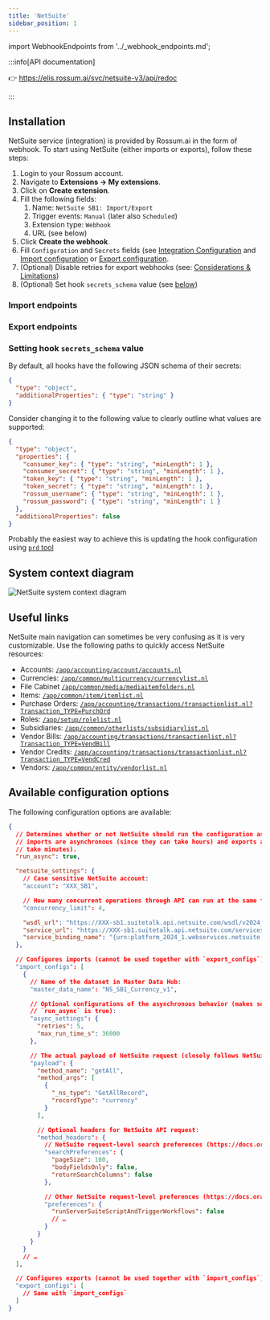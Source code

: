 ```yaml
---
title: 'NetSuite'
sidebar_position: 1
---
```


import WebhookEndpoints from '../\_webhook_endpoints.md';

:::info[API documentation]

👉 https://elis.rossum.ai/svc/netsuite-v3/api/redoc

:::

## Installation

NetSuite service (integration) is provided by Rossum.ai in the form of webhook. To start using NetSuite (either imports or exports), follow these steps:

1. Login to your Rossum account.
1. Navigate to **Extensions → My extensions**.
1. Click on **Create extension**.
1. Fill the following fields:
   1. Name: `NetSuite SB1: Import/Export`
   1. Trigger events: `Manual` (later also `Scheduled`)
   1. Extension type: `Webhook`
   1. URL (see below)
1. Click **Create the webhook**.
1. Fill `Configuration` and `Secrets` fields (see [Integration Configuration](./integration-configuration.md) and [Import configuration](./import-configuration.md) or [Export configuration](./export-configuration.md).
1. (Optional) Disable retries for export webhooks (see: [Considerations & Limitations](./considerations.md#webhook-retries-5-on-failed-requests))
1. (Optional) Set hook `secrets_schema` value (see [below](#setting-hook-secrets_schema-value))

### Import endpoints

<WebhookEndpoints
  eu1="https://elis.rossum.ai/svc/netsuite-v3/api/v1/import"
  eu2="https://shared-eu2.rossum.app/svc/netsuite-v3/api/v1/import"
  us="https://us.app.rossum.ai/svc/netsuite-v3/api/v1/import"
/>

### Export endpoints

<WebhookEndpoints
  eu1="https://elis.rossum.ai/svc/netsuite-v3/api/v1/export"
  eu2="https://shared-eu2.rossum.app/svc/netsuite-v3/api/v1/export"
  us="https://us.app.rossum.ai/svc/netsuite-v3/api/v1/export"
/>

### Setting hook `secrets_schema` value

By default, all hooks have the following JSON schema of their secrets:

```json
{
  "type": "object",
  "additionalProperties": { "type": "string" }
}
```

Consider changing it to the following value to clearly outline what values are supported:

```json
{
  "type": "object",
  "properties": {
    "consumer_key": { "type": "string", "minLength": 1 },
    "consumer_secret": { "type": "string", "minLength": 1 },
    "token_key": { "type": "string", "minLength": 1 },
    "token_secret": { "type": "string", "minLength": 1 },
    "rossum_username": { "type": "string", "minLength": 1 },
    "rossum_password": { "type": "string", "minLength": 1 }
  },
  "additionalProperties": false
}
```

Probably the easiest way to achieve this is updating the hook configuration using [`prd` tool](../sandboxes/index.md)

## System context diagram

![NetSuite system context diagram](./img/rossum-netsuite-system-context-diagram.png)

## Useful links

NetSuite main navigation can sometimes be very confusing as it is very customizable. Use the following paths to quickly access NetSuite resources:

- Accounts: [`/app/accounting/account/accounts.nl`](https://system.netsuite.com/app/accounting/account/accounts.nl)
- Currencies: [`/app/common/multicurrency/currencylist.nl`](https://system.netsuite.com/app/common/multicurrency/currencylist.nl)
- File Cabinet [`/app/common/media/mediaitemfolders.nl`](https://system.netsuite.com/app/common/media/mediaitemfolders.nl)
- Items: [`/app/common/item/itemlist.nl`](https://system.netsuite.com/app/common/item/itemlist.nl)
- Purchase Orders: [`/app/accounting/transactions/transactionlist.nl?Transaction_TYPE=PurchOrd`](https://system.netsuite.com/app/accounting/transactions/transactionlist.nl?Transaction_TYPE=PurchOrd)
- Roles: [`/app/setup/rolelist.nl`](https://system.netsuite.com/app/setup/rolelist.nl)
- Subsidiaries: [`/app/common/otherlists/subsidiarylist.nl`](https://system.netsuite.com/app/common/otherlists/subsidiarylist.nl)
- Vendor Bills: [`/app/accounting/transactions/transactionlist.nl?Transaction_TYPE=VendBill`](https://system.netsuite.com/app/accounting/transactions/transactionlist.nl?Transaction_TYPE=VendBill)
- Vendor Credits: [`/app/accounting/transactions/transactionlist.nl?Transaction_TYPE=VendCred`](https://system.netsuite.com/app/accounting/transactions/transactionlist.nl?Transaction_TYPE=VendCred)
- Vendors: [`/app/common/entity/vendorlist.nl`](https://system.netsuite.com/app/common/entity/vendorlist.nl)

## Available configuration options

The following configuration options are available:

```json
{
  // Determines whether or not NetSuite should run the configuration asynchronously. Typically,
  // imports are asynchronous (since they can take hours) and exports are synchronous (they should
  // take minutes).
  "run_async": true,

  "netsuite_settings": {
    // Case sensitive NetSuite account:
    "account": "XXX_SB1",

    // How many concurrent operations through API can run at the same time:
    "concurrency_limit": 4,

    "wsdl_url": "https://XXX-sb1.suitetalk.api.netsuite.com/wsdl/v2024_1_0/netsuite.wsdl",
    "service_url": "https://XXX-sb1.suitetalk.api.netsuite.com/services/NetSuitePort_2024_1",
    "service_binding_name": "{urn:platform_2024_1.webservices.netsuite.com}NetSuiteBinding"
  },

  // Configures imports (cannot be used together with `export_configs`):
  "import_configs": [
    {
      // Name of the dataset in Master Data Hub:
      "master_data_name": "NS_SB1_Currency_v1",

      // Optional configurations of the asynchronous behavior (makes sense only when
      // `run_async` is true):
      "async_settings": {
        "retries": 5,
        "max_run_time_s": 36000
      },

      // The actual payload of NetSuite request (closely follows NetSuite API docs):
      "payload": {
        "method_name": "getAll",
        "method_args": [
          {
            "_ns_type": "GetAllRecord",
            "recordType": "currency"
          }
        ],

        // Optional headers for NetSuite API request:
        "method_headers": {
          // NetSuite request-level search preferences (https://docs.oracle.com/en/cloud/saas/netsuite/ns-online-help/section_4170181850.html):
          "searchPreferences": {
            "pageSize": 100,
            "bodyFieldsOnly": false,
            "returnSearchColumns": false
          },

          // Other NetSuite request-level preferences (https://docs.oracle.com/en/cloud/saas/netsuite/ns-online-help/section_4170181850.html):
          "preferences": {
            "runServerSuiteScriptAndTriggerWorkflows": false
            // …
          }
        }
      }
    }
    // …
  ],

  // Configures exports (cannot be used together with `import_configs`):
  "export_configs": [
    // Same with `import_configs`
  ]
}
```
